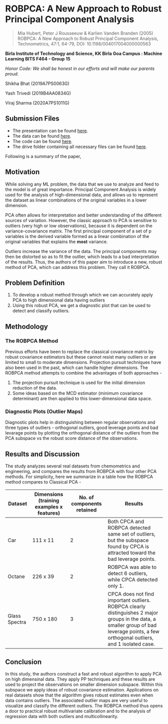 
# ROBPCA: A New Approach to Robust Principal Component Analysis

> Mia Hubert, Peter J Rousseeuw & Karlien Vanden Branden (2005) ROBPCA: A New Approach to Robust Principal Component Analysis, Technometrics, 47:1, 64-79, DOI: 10.1198/004017004000000563




**Birla Institute of Technology and Science, KK Birla Goa Campus : Machine Learning BITS F464 - Group 15**

_Honor Code: We shall be honest in our efforts and will make our parents proud._


Shikha Bhat (2019A7PS0063G)

Yash Trivedi (2019B4AA0834G)

Viraj Sharma (2020A7PS1011G)



## Submission Files

- The presentation can be found [here](https://github.com/MLGroup15/ROBPCA/blob/main/ROBPCA_MLGroup15.pdf).
- The data can be found [here](https://github.com/MLGroup15/ROBPCA/tree/main/data).
- The code can be found [here](https://github.com/MLGroup15/ROBPCA/tree/main/src).
- The drive folder containing all necessary files can be found [here](https://drive.google.com/drive/folders/1Tw-O5lpdLiXRSnPVlCSGm3JpTtiv-LKm?usp=sharing).

Following is a summary of the paper,


## Motivation

While solving any ML problem, the data that we use to analyze and feed to the model is of great importance. Principal Component Analysis is widely used for the analysis of high-dimensional data, and allows us to represent the dataset as linear combinations of the original variables in a lower dimension. 

PCA often allows for interpretation and better understanding of the different sources of variation. However, the classic approach to PCA is sensitive to outliers (very high or low observations), because it is dependent on the variance-covariance matrix. The first principal component of a set of p variables is the derived variable formed as a linear combination of the original variables that explains the **most** variance. 

Outliers increase the variance of the data. The principal components may then be distorted so as to fit the outlier, which leads to a bad interpretation of the results. Thus, the authors of this paper aim to introduce a new, robust method of PCA, which can address this problem. They call it ROBPCA.


## Problem Definition

1. To develop a robust method through which we can accurately apply PCA to high dimensional data having outliers 
2. Using this robust PCA, we get a diagnostic plot that can be used to detect and classify  outliers.


## Methodology

### The ROBPCA Method
Previous efforts have been to replace the classical covariance matrix by robust covariance estimators but these cannot resist many outliers or are limited to small to moderate dimensions. Projection pursuit techniques have also been used in the past, which can handle higher dimensions. The ROBPCA method attempts to combine the advantages of both approaches - 
1. The projection pursuit technique is used for the initial dimension reduction of the data.
2. Some ideas based on the MCD estimator (minimum covariance determinant) are then applied to this lower-dimensional data space. 


### Diagnostic Plots (Outlier Maps)

Diagnostic plots help in distinguishing between regular observations and three types of outliers - orthogonal outliers, good leverage points and bad levarage points by plotting the orthogonal distance of the outliers from the PCA subspace vs the robust score distance of the observations.


## Results and Discussion
The study analyzes several real datasets from chemometrics and engineering, and compares the results from ROBPCA with four other PCA methods. For simplicity, here we summarize in a table how the ROBPCA method compares to Classical PCA - 


| Dataset       | Dimensions (training examples x features) | No. of components retained | Results                                                                                                                                                                                                                                              |
| ------------- | ----------------------------------------- | --------------------------------------- | --------------------------------------------------------------------------------------------------------------------------------------------------------------------------------------------------------------------------------------------------- |
| Car           | 111 x 11                                  | 2  |  Both CPCA and ROBPCA detected same set of outliers, but the subspace found by CPCA is attracted toward the bad leverage points.                                                                                                                      |
| Octane        | 226 x 39                                  | 2                     | ROBPCA was able to detect 6 outliers, while CPCA detected only 1.  |
| Glass Spectra | 750 x 180                                 | 3                                       |   CPCA does not find important outliers. ROBPCA clearly distinguishes 2 major groups in the data, a smaller group of bad leverage points, a few orthogonal outliers, and 1 isolated case.                                                             |

## Conclusion

In this study, the authors construct a fast and robust algorithm to apply PCA on high dimensinal data. They apply PP techniques and these results are used to project the observations on smaller dimension subspace. Within this subspace we apply ideas of robust covariance estimation. Applications on real datasets show that the algorithm gives robust estimates even when data contains outliers. The associated outlier maps are very useful to visualize and classify the different outliers. The ROBPCA method thus opens a door to practical robust multivariate calibration and to the analysis of regression data with both outliers and multicollinearity. 

